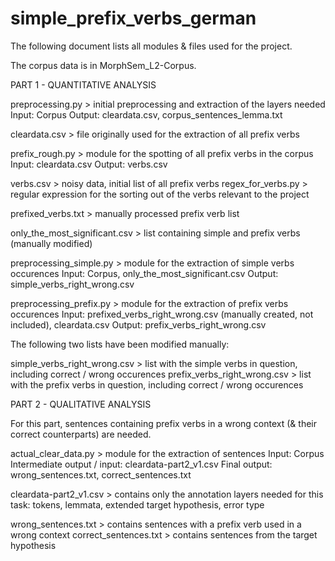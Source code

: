 # simple_prefix_verbs_german

The following document lists all modules & files used for the project.

The corpus data is in MorphSem_L2-Corpus.

PART 1 - QUANTITATIVE ANALYSIS

preprocessing.py > initial preprocessing and extraction of the layers needed
	Input: Corpus
	Output: cleardata.csv, corpus_sentences_lemma.txt

cleardata.csv > file originally used for the extraction of all prefix verbs

prefix_rough.py > module for the spotting of all prefix verbs in the corpus
	Input: cleardata.csv
	Output: verbs.csv

verbs.csv > noisy data, initial list of all prefix verbs
regex_for_verbs.py > regular expression for the sorting out of the verbs relevant to the project

prefixed_verbs.txt > manually processed prefix verb list

only_the_most_significant.csv > list containing simple and prefix verbs (manually modified)

preprocessing_simple.py > module for the extraction of simple verbs occurences
	Input: Corpus, only_the_most_significant.csv
	Output: simple_verbs_right_wrong.csv

preprocessing_prefix.py > module for the extraction of prefix verbs occurences
	Input: prefixed_verbs_right_wrong.csv (manually created, not included), cleardata.csv
	Output: prefix_verbs_right_wrong.csv

The following two lists have been modified manually:

simple_verbs_right_wrong.csv > list with the simple verbs in question, including correct / wrong occurences
prefix_verbs_right_wrong.csv > list with the prefix verbs in question, including correct / wrong occurences


PART 2 - QUALITATIVE ANALYSIS

For this part, sentences containing prefix verbs in a wrong context (& their correct counterparts) are needed.

actual_clear_data.py > module for the extraction of sentences
	Input: Corpus
	Intermediate output / input: cleardata-part2_v1.csv
	Final output: wrong_sentences.txt, correct_sentences.txt

cleardata-part2_v1.csv > contains only the annotation layers needed for this task: tokens, lemmata, extended target hypothesis, error type 

wrong_sentences.txt > contains sentences with a prefix verb used in a wrong context
correct_sentences.txt > contains sentences from the target hypothesis